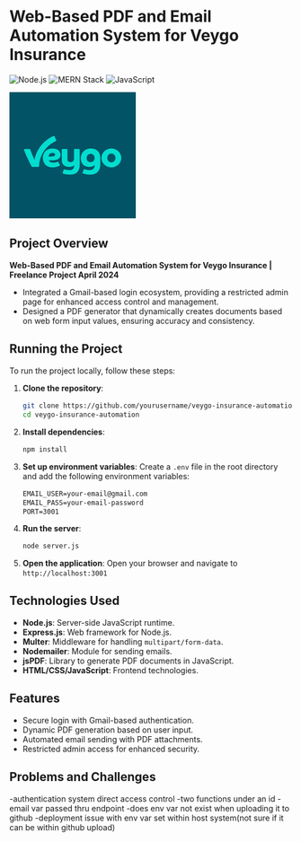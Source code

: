 # Web-Based PDF and Email Automation System for Veygo Insurance

![Node.js](https://img.shields.io/badge/Node.js-339933?style=for-the-badge&logo=nodedotjs&logoColor=white)
![MERN Stack](https://img.shields.io/badge/MERN-Stack-43B02A?style=for-the-badge&logo=javascript&logoColor=white)
![JavaScript](https://img.shields.io/badge/JavaScript-F7DF1E?style=for-the-badge&logo=javascript&logoColor=white)

![Veygo](veygo.webp)

## Project Overview

**Web-Based PDF and Email Automation System for Veygo Insurance | Freelance Project April 2024**

- Integrated a Gmail-based login ecosystem, providing a restricted admin page for enhanced access control and management.
- Designed a PDF generator that dynamically creates documents based on web form input values, ensuring accuracy and consistency.

## Running the Project

To run the project locally, follow these steps:

1. **Clone the repository**:
    ```sh
    git clone https://github.com/yourusername/veygo-insurance-automation.git
    cd veygo-insurance-automation
    ```

2. **Install dependencies**:
    ```sh
    npm install
    ```

3. **Set up environment variables**:
    Create a `.env` file in the root directory and add the following environment variables:
    ```env
    EMAIL_USER=your-email@gmail.com
    EMAIL_PASS=your-email-password
    PORT=3001
    ```

4. **Run the server**:
    ```sh
    node server.js
    ```

5. **Open the application**:
    Open your browser and navigate to `http://localhost:3001`


## Technologies Used

- **Node.js**: Server-side JavaScript runtime.
- **Express.js**: Web framework for Node.js.
- **Multer**: Middleware for handling `multipart/form-data`.
- **Nodemailer**: Module for sending emails.
- **jsPDF**: Library to generate PDF documents in JavaScript.
- **HTML/CSS/JavaScript**: Frontend technologies.

## Features

- Secure login with Gmail-based authentication.
- Dynamic PDF generation based on user input.
- Automated email sending with PDF attachments.
- Restricted admin access for enhanced security.


## Problems and Challenges

-authentication system direct access control
-two functions under an id
-email var passed thru endpoint
-does env var not exist when uploading it to github
-deployment issue with env var set within host system(not sure if it can be within github upload)


